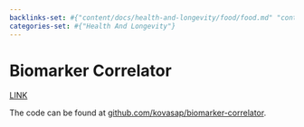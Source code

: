 ```yaml
---
backlinks-set: #{"content/docs/health-and-longevity/food/food.md" "content/docs/lifelogging/what-and-why.md"}
categories-set: #{"Health And Longevity"}
---
```

# Biomarker Correlator

<a href="/biomarker-correlator.html">LINK</a>

The code can be found at
[github.com/kovasap/biomarker-correlator](https://github.com/kovasap/biomarker-correlator).